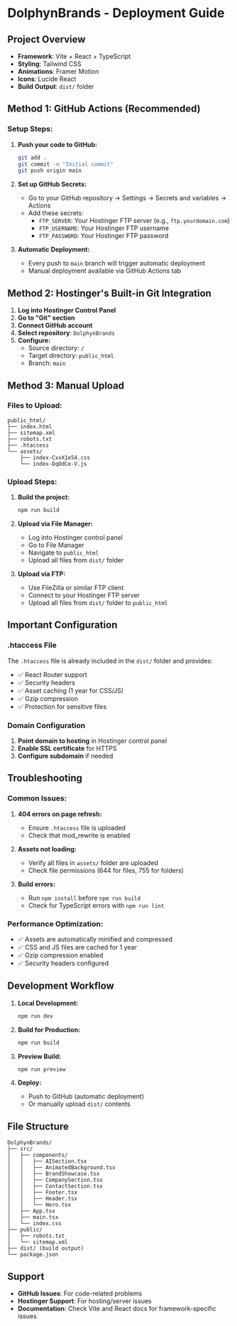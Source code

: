 # DolphynBrands - Deployment Guide

## Project Overview
- **Framework**: Vite + React + TypeScript
- **Styling**: Tailwind CSS
- **Animations**: Framer Motion
- **Icons**: Lucide React
- **Build Output**: `dist/` folder

## Method 1: GitHub Actions (Recommended)

### Setup Steps:

1. **Push your code to GitHub:**
   ```bash
   git add .
   git commit -m "Initial commit"
   git push origin main
   ```

2. **Set up GitHub Secrets:**
   - Go to your GitHub repository → Settings → Secrets and variables → Actions
   - Add these secrets:
     - `FTP_SERVER`: Your Hostinger FTP server (e.g., `ftp.yourdomain.com`)
     - `FTP_USERNAME`: Your Hostinger FTP username
     - `FTP_PASSWORD`: Your Hostinger FTP password

3. **Automatic Deployment:**
   - Every push to `main` branch will trigger automatic deployment
   - Manual deployment available via GitHub Actions tab

## Method 2: Hostinger's Built-in Git Integration

1. **Log into Hostinger Control Panel**
2. **Go to "Git" section**
3. **Connect GitHub account**
4. **Select repository**: `DolphynBrands`
5. **Configure:**
   - Source directory: `/`
   - Target directory: `public_html`
   - Branch: `main`

## Method 3: Manual Upload

### Files to Upload:
```
public_html/
├── index.html
├── sitemap.xml
├── robots.txt
├── .htaccess
└── assets/
    ├── index-CxxX1e54.css
    └── index-DqOdCe-V.js
```

### Upload Steps:
1. **Build the project:**
   ```bash
   npm run build
   ```

2. **Upload via File Manager:**
   - Log into Hostinger control panel
   - Go to File Manager
   - Navigate to `public_html`
   - Upload all files from `dist/` folder

3. **Upload via FTP:**
   - Use FileZilla or similar FTP client
   - Connect to your Hostinger FTP server
   - Upload all files from `dist/` folder to `public_html`

## Important Configuration

### .htaccess File
The `.htaccess` file is already included in the `dist/` folder and provides:
- ✅ React Router support
- ✅ Security headers
- ✅ Asset caching (1 year for CSS/JS)
- ✅ Gzip compression
- ✅ Protection for sensitive files

### Domain Configuration
1. **Point domain to hosting** in Hostinger control panel
2. **Enable SSL certificate** for HTTPS
3. **Configure subdomain** if needed

## Troubleshooting

### Common Issues:

1. **404 errors on page refresh:**
   - Ensure `.htaccess` file is uploaded
   - Check that mod_rewrite is enabled

2. **Assets not loading:**
   - Verify all files in `assets/` folder are uploaded
   - Check file permissions (644 for files, 755 for folders)

3. **Build errors:**
   - Run `npm install` before `npm run build`
   - Check for TypeScript errors with `npm run lint`

### Performance Optimization:
- ✅ Assets are automatically minified and compressed
- ✅ CSS and JS files are cached for 1 year
- ✅ Gzip compression enabled
- ✅ Security headers configured

## Development Workflow

1. **Local Development:**
   ```bash
   npm run dev
   ```

2. **Build for Production:**
   ```bash
   npm run build
   ```

3. **Preview Build:**
   ```bash
   npm run preview
   ```

4. **Deploy:**
   - Push to GitHub (automatic deployment)
   - Or manually upload `dist/` contents

## File Structure
```
DolphynBrands/
├── src/
│   ├── components/
│   │   ├── AISection.tsx
│   │   ├── AnimatedBackground.tsx
│   │   ├── BrandShowcase.tsx
│   │   ├── CompanySection.tsx
│   │   ├── ContactSection.tsx
│   │   ├── Footer.tsx
│   │   ├── Header.tsx
│   │   └── Hero.tsx
│   ├── App.tsx
│   ├── main.tsx
│   └── index.css
├── public/
│   ├── robots.txt
│   └── sitemap.xml
├── dist/ (build output)
└── package.json
```

## Support
- **GitHub Issues**: For code-related problems
- **Hostinger Support**: For hosting/server issues
- **Documentation**: Check Vite and React docs for framework-specific issues 